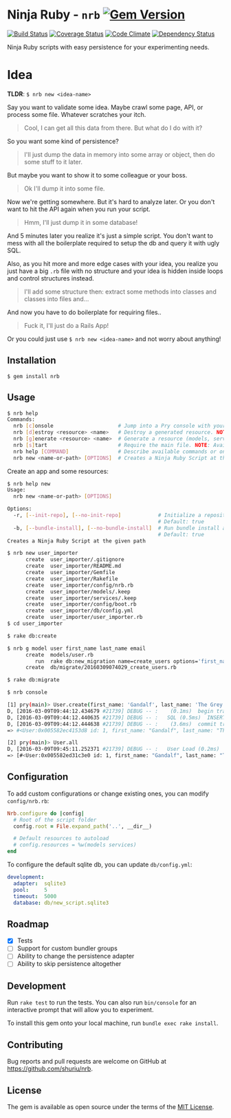 # Ninja Ruby - `nrb` [![Gem Version](https://badge.fury.io/rb/nrb.svg)](https://badge.fury.io/rb/nrb)

[![Build Status](https://travis-ci.org/shuriu/nrb.svg?branch=master)](https://travis-ci.org/shuriu/nrb) [![Coverage Status](https://coveralls.io/repos/github/shuriu/nrb/badge.svg?branch=master)](https://coveralls.io/github/shuriu/nrb?branch=master) [![Code Climate](https://codeclimate.com/github/shuriu/nrb/badges/gpa.svg)](https://codeclimate.com/github/shuriu/nrb) [![Dependency Status](https://gemnasium.com/shuriu/nrb.svg)](https://gemnasium.com/shuriu/nrb)

Ninja Ruby scripts with easy persistence for your experimenting needs.

# Idea

**TLDR**: `$ nrb new <idea-name>`

Say you want to validate some idea. Maybe crawl some page, API, or process some file. Whatever scratches your itch.

> Cool, I can get all this data from there. But what do I do with it?

So you want some kind of persistence?

> I'll just dump the data in memory into some array or object, then do some stuff to it later.

But maybe you want to show it to some colleague or your boss.

> Ok I'll dump it into some file.

Now we're getting somewhere. But it's hard to analyze later. Or you don't want to hit the API again when you run your script.

> Hmm, I'll just dump it in some database!

And 5 minutes later you realize it's just a simple script. You don't want to mess with all the boilerplate required to setup the db and query it with ugly SQL.

Also, as you hit more and more edge cases with your idea, you realize you just have a big `.rb` file with no structure and your idea is hidden inside loops and control structures instead.

> I'll add some structure then: extract some methods into classes and classes into files and...

And now you have to do boilerplate for requiring files..

> Fuck it, I'll just do a Rails App!

Or you could just use `$ nrb new <idea-name>` and not worry about anything!

## Installation

    $ gem install nrb

## Usage

```sh
$ nrb help
Commands:
  nrb [c]onsole                     # Jump into a Pry console with your project loaded. NOTE: Available inside a NinjaRuby project
  nrb [d]estroy <resource> <name>   # Destroy a generated resource. NOTE: Available inside a NinjaRuby project
  nrb [g]enerate <resource> <name>  # Generate a resource (models, services). NOTE: Available inside a NinjaRuby project
  nrb [s]tart                       # Require the main file. NOTE: Available inside a NinjaRuby project
  nrb help [COMMAND]                # Describe available commands or one specific command
  nrb new <name-or-path> [OPTIONS]  # Creates a Ninja Ruby Script at the given path
```

Create an app and some resources:

```sh
$ nrb help new
Usage:
  nrb new <name-or-path> [OPTIONS]

Options:
  -r, [--init-repo], [--no-init-repo]            # Initialize a repository at the target location
                                                 # Default: true
  -b, [--bundle-install], [--no-bundle-install]  # Run bundle install after generating the skeleton
                                                 # Default: true
Creates a Ninja Ruby Script at the given path

$ nrb new user_importer
      create  user_importer/.gitignore
      create  user_importer/README.md
      create  user_importer/Gemfile
      create  user_importer/Rakefile
      create  user_importer/config/nrb.rb
      create  user_importer/models/.keep
      create  user_importer/services/.keep
      create  user_importer/config/boot.rb
      create  user_importer/db/config.yml
      create  user_importer/user_importer.rb
$ cd user_importer

$ rake db:create

$ nrb g model user first_name last_name email
      create  models/user.rb
         run  rake db:new_migration name=create_users options='first_name last_name email' from "."
      create  db/migrate/20160309074029_create_users.rb

$ rake db:migrate

$ nrb console

[1] pry(main)> User.create(first_name: 'Gandalf', last_name: 'The Grey', email: 'gandalf@example.com')
D, [2016-03-09T09:44:12.434679 #21739] DEBUG -- :    (0.1ms)  begin transaction
D, [2016-03-09T09:44:12.440635 #21739] DEBUG -- :   SQL (0.5ms)  INSERT INTO "users" ("first_name", "last_name", "email") VALUES (?, ?, ?)  [["first_name", "Gandalf"], ["last_name", "The Grey"], ["email", "gandalf@example.com"]]
D, [2016-03-09T09:44:12.444638 #21739] DEBUG -- :    (3.6ms)  commit transaction
=> #<User:0x005582ec4153d8 id: 1, first_name: "Gandalf", last_name: "The Grey", email: "gandalf@example.com">

[2] pry(main)> User.all
D, [2016-03-09T09:45:11.252371 #21739] DEBUG -- :   User Load (0.2ms)  SELECT "users".* FROM "users"
=> [#<User:0x005582ed31c3e0 id: 1, first_name: "Gandalf", last_name: "The Grey", email: "gandalf@example.com">]

```

## Configuration

To add custom configurations or change existing ones, you can modify `config/nrb.rb`:

```ruby
Nrb.configure do |config|
  # Root of the script folder
  config.root = File.expand_path('..', __dir__)

  # Default resources to autoload
  # config.resources = %w(models services)
end
```

To configure the default sqlite db, you can update `db/config.yml`:

```yaml
development:
  adapter:  sqlite3
  pool:     5
  timeout:  5000
  database: db/new_script.sqlite3
```

## Roadmap

- [x] Tests
- [ ] Support for custom bundler groups
- [ ] Ability to change the persistence adapter
- [ ] Ability to skip persistence altogether

## Development

Run `rake test` to run the tests. You can also run `bin/console` for an interactive prompt that will allow you to experiment.

To install this gem onto your local machine, run `bundle exec rake install`.

## Contributing

Bug reports and pull requests are welcome on GitHub at https://github.com/shuriu/nrb.

## License

The gem is available as open source under the terms of the [MIT License](http://opensource.org/licenses/MIT).

